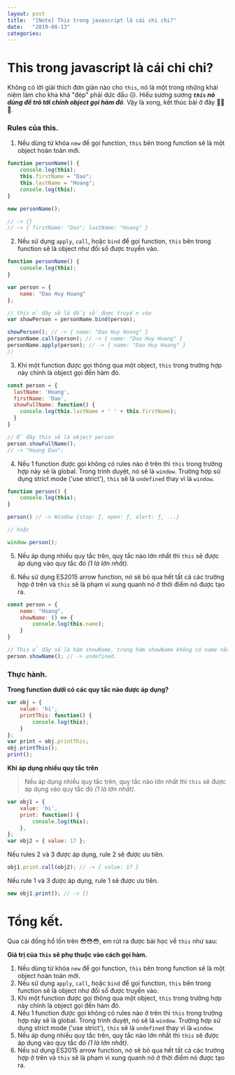```yaml
---
layout: post
title:  "[Note] This trong javascript là cái chi chi?"
date:   "2019-08-13"
categories:
---
```


# This trong javascript là cái chi chi?
Không có lời giải thích đơn giản nào cho `this`, nó là một trong những khái niệm làm cho kha khá "đép" phải dức đầu 😥. Hiểu sương sương **_`this` nó dùng để trỏ tới chính object gọi hàm đó_**. Vậy là xong, kết thúc bài ở đây 😬😬😬.

### Rules của this.
1. Nếu dùng từ khóa `new` để gọi function, `this` bên trong function sẽ là một object hoàn toàn mới.
```javascript
function personName() {
    console.log(this);
    this.firstName = "Dao";
    this.lastName = "Hoang";
    console.log(this);
}

new personName();

// -> {}
// -> { firstName: "Dao"; lastName: "Hoang" }
```
2. Nếu sử dụng `apply`, `call`, hoặc `bind` để gọi function, `this` bên trong function sẽ là object như đối số được truyền vào.
```javascript
function personName() {
    console.log(this);
}

var person = {
    name: "Dao Huy Hoang"
};

// this ở đây sẽ là đối số được truyền vào
var showPerson = personName.bind(person);

showPerson(); // -> { name: "Dao Huy Hoang" }
personName.call(person); // -> { name: "Dao Huy Hoang" }
personName.apply(person); // -> { name: "Dao Huy Hoang" }
//
```
3. Khi một function được gọi thông qua một object, `this` trong trường hợp này chính là object gọi đến hàm đó.
```javascript
const person = {
  lastName: 'Hoang',
  firstName: 'Dao',
  showFullName: function() {
    console.log(this.lastName + ' ' + this.firstName);
  }
}

// Ở đây this sẽ là object person
person.showFullName();
// -> "Hoang Dao";
```

4. Nếu 1 function được gọi không có rules nào ở trên thì `this` trong trường hợp này sẽ là global. Trong trình duyệt, nó sẽ là `window`. Trường hợp sử dụng strict mode ('use strict'), `this` sẽ là `undefined` thay vì là `window`.
```javascript
function person() {
    console.log(this);
}

person() // -> Window {stop: ƒ, open: ƒ, alert: ƒ, ...}

// hoặc

window.person();
```
5. Nếu áp dụng nhiều quy tắc trên, quy tắc nào lớn nhất thì `this` sẽ được áp dụng vào quy tắc đó _(1 là lớn nhất)_.

6. Nếu sử dụng ES2015 arrow function, nó sẽ bỏ qua hết tất cả các trường hợp ở trên và `this` sẽ là phạm vi xung quanh nó ở thời điểm nó được tạo ra.
```javascript
const person = {
    name: "Hoang",
    showName: () => {
        console.log(this.name);
    }
}

// This ở đây sẽ là hàm showName, trong hàm showName không có name nên kết quả sẽ là undefined.
person.showName(); // -> undefined.
```
### Thực hành.

**Trong function dưới có các quy tắc nào được áp dụng?**
```javascript
var obj = {
    value: 'hi',
    printThis: function() {
        console.log(this);
    }
};
var print = obj.printThis;
obj.printThis();
print();
```
**Khi áp dụng nhiều quy tắc trên**
> Nếu áp dụng nhiều quy tắc trên, quy tắc nào lớn nhất thì `this` sẽ được áp dụng vào quy tắc đó _(1 là lớn nhất)_.
``` javascript
var obj1 = {
    value: 'hi',
    print: function() {
        console.log(this);
    },
};
var obj2 = { value: 17 };
```
Nếu rules 2 và 3 được áp dụng, rule 2 sẽ được ưu tiên.
```javascript
obj1.print.call(obj2); // -> { value: 17 }
```
Nếu rule 1 và 3 được áp dụng, rule 1 sẽ được ưu tiên.
```javascript
new obj1.print(); // -> {}
```
# Tổng kết.
Qua cái đống hổ lốn trên 😳😳😳, em rút ra được bài học về `this` như sau:

__Giá trị của `This` sẽ phụ thuộc vào cách gọi hàm.__
1. Nếu dùng từ khóa `new` để gọi function, `this` bên trong function sẽ là một object hoàn toàn mới.
2. Nếu sử dụng `apply`, `call`, hoặc `bind` để gọi function, `this` bên trong function sẽ là object như đối số được truyền vào.
3. Khi một function được gọi thông qua một object, `this` trong trường hợp này chính là object gọi đến hàm đó.
4. Nếu 1 function được gọi không có rules nào ở trên thì `this` trong trường hợp này sẽ là global. Trong trình duyệt, nó sẽ là `window`. Trường hợp sử dụng strict mode ('use strict'), `this` sẽ là `undefined` thay vì là `window`.
5. Nếu áp dụng nhiều quy tắc trên, quy tắc nào lớn nhất thì `this` sẽ được áp dụng vào quy tắc đó _(1 là lớn nhất)_.
6. Nếu sử dụng ES2015 arrow function, nó sẽ bỏ qua hết tất cả các trường hợp ở trên và `this` sẽ là phạm vi xung quanh nó ở thời điểm nó được tạo ra.
